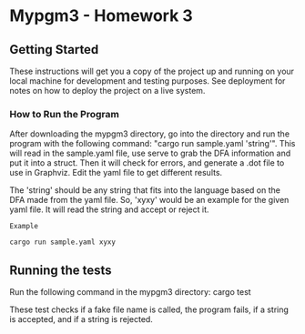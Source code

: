 # Mypgm3 - Homework 3

## Getting Started

These instructions will get you a copy of the project up and running on your local machine for development and testing purposes. See deployment for notes on how to deploy the project on a live system.

### How to Run the Program

After downloading the mypgm3 directory, go into the directory and run the program with the following command: "cargo run sample.yaml 'string'". This will read in the sample.yaml file, use serve to grab the DFA information and put it into a struct. Then it will check for errors, and generate a .dot file to use in Graphviz. Edit the yaml file to get different results.  

The 'string' should be any string that fits into the language based on the DFA made from the yaml file. So, 'xyxy' would be an example for the given yaml file. It will read the string and accept or reject it.

```
Example

cargo run sample.yaml xyxy
```

## Running the tests

Run the following command in the mypgm3 directory: cargo test

These test checks if a fake file name is called, the program fails, if a string is accepted, and if a string is rejected.
